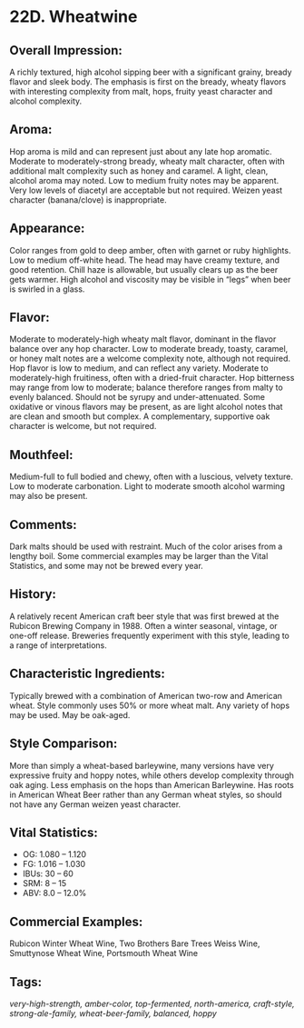 # 22D. Wheatwine

## Overall Impression: 

A richly textured, high alcohol sipping beer with a significant grainy, bready flavor and sleek body. The emphasis is first on the bready, wheaty flavors with interesting complexity from malt, hops, fruity yeast character and alcohol complexity.

## Aroma: 

Hop aroma is mild and can represent just about any late hop aromatic. Moderate to moderately-strong bready, wheaty malt character, often with additional malt complexity such as honey and caramel. A light, clean, alcohol aroma may noted. Low to medium fruity notes may be apparent. Very low levels of diacetyl are acceptable but not required. Weizen yeast character (banana/clove) is inappropriate.

## Appearance: 

Color ranges from gold to deep amber, often with garnet or ruby highlights. Low to medium off-white head. The head may have creamy texture, and good retention. Chill haze is allowable, but usually clears up as the beer gets warmer. High alcohol and viscosity may be visible in “legs” when beer is swirled in a glass.

## Flavor: 

Moderate to moderately-high wheaty malt flavor, dominant in the flavor balance over any hop character. Low to moderate bready, toasty, caramel, or honey malt notes are a welcome complexity note, although not required. Hop flavor is low to medium, and can reflect any variety. Moderate to moderately-high fruitiness, often with a dried-fruit character. Hop bitterness may range from low to moderate; balance therefore ranges from malty to evenly balanced. Should not be syrupy and under-attenuated. Some oxidative or vinous flavors may be present, as are light alcohol notes that are clean and smooth but complex. A complementary, supportive oak character is welcome, but not required.

## Mouthfeel: 

Medium-full to full bodied and chewy, often with a luscious, velvety texture. Low to moderate carbonation. Light to moderate smooth alcohol warming may also be present.

## Comments: 

Dark malts should be used with restraint. Much of the color arises from a lengthy boil. Some commercial examples may be larger than the Vital Statistics, and some may not be brewed every year.

## History: 

A relatively recent American craft beer style that was first brewed at the Rubicon Brewing Company in 1988. Often a winter seasonal, vintage, or one-off release. Breweries frequently experiment with this style, leading to a range of interpretations.

## Characteristic Ingredients: 

Typically brewed with a combination of American two-row and American wheat. Style commonly uses 50% or more wheat malt. Any variety of hops may be used. May be oak-aged.

## Style Comparison: 

More than simply a wheat-based barleywine, many versions have very expressive fruity and hoppy notes, while others develop complexity through oak aging. Less emphasis on the hops than American Barleywine. Has roots in American Wheat Beer rather than any German wheat styles, so should not have any German weizen yeast character.

## Vital Statistics:	

- OG:	1.080 – 1.120
- FG:	1.016 – 1.030
- IBUs:	30 – 60	
- SRM:	8 – 15	
- ABV:	8.0 – 12.0%

## Commercial Examples: 

Rubicon Winter Wheat Wine, Two Brothers Bare Trees Weiss Wine, Smuttynose Wheat Wine, Portsmouth Wheat Wine

## Tags: 

_very-high-strength, amber-color, top-fermented, north-america, craft-style, strong-ale-family, wheat-beer-family, balanced, hoppy_
